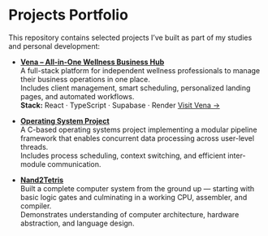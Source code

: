 # Projects Portfolio

This repository contains selected projects I’ve built as part of my studies and personal development:

- **[Vena – All-in-One Wellness Business Hub](./Vena%20-%20All-in-One%20Wellness%20Business%20Hub)**  
  A full-stack platform for independent wellness professionals to manage their business operations in one place.  
  Includes client management, smart scheduling, personalized landing pages, and automated workflows.  
  **Stack:** React · TypeScript · Supabase · Render
  [Visit Vena →](https://vena.software)

- **[Operating System Project](./Operating%20System)**  
  A C-based operating systems project implementing a modular pipeline framework that enables concurrent data processing across user-level threads.  
  Includes process scheduling, context switching, and efficient inter-module communication.

- **[Nand2Tetris](./Nand2Tetris)**  
  Built a complete computer system from the ground up — starting with basic logic gates and culminating in a working CPU, assembler, and compiler.  
  Demonstrates understanding of computer architecture, hardware abstraction, and language design.
